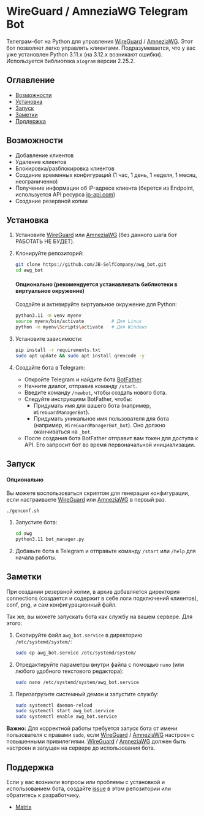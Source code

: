 # WireGuard / AmneziaWG Telegram Bot

Телеграм-бот на Python для управления [WireGuard](https://www.wireguard.com) / [AmneziaWG](https://github.com/amnezia-vpn/amneziawg-linux-kernel-module). Этот бот позволяет легко управлять клиентами. Подразумевается, что у вас уже установлен Python 3.11.x (на 3.12.x возникают ошибки). Используется библиотека `aiogram` версии 2.25.2.

## Оглавление

- [Возможности](#возможности)
- [Установка](#установка)
- [Запуск](#запуск)
- [Заметки](#заметки)
- [Поддержка](#поддержка)

## Возможности

- Добавление клиентов
- Удаление клиентов
- Блокировка/разблокировка клиентов
- Создание временных конфигураций (1 час, 1 день, 1 неделя, 1 месяц, неограниченно)
- Получение информации об IP-адресе клиента (берется из Endpoint, используется API ресурса [ip-api.com](http://ip-api.com))
- Создание резервной копии

## Установка

1. Установите [WireGuard](https://www.wireguard.com) или [AmneziaWG](https://github.com/amnezia-vpn/amneziawg-linux-kernel-module) (без данного шага бот РАБОТАТЬ НЕ БУДЕТ).

2. Клонируйте репозиторий:

    ```bash
    git clone https://github.com/JB-SelfCompany/awg_bot.git
    cd awg_bot
    ```

    #### Опционально (рекомендуется устанавливать библиотеки в виртуальное окружение)

    Создайте и активируйте виртуальное окружение для Python:

    ```bash
    python3.11 -m venv myenv
    source myenv/bin/activate          # Для Linux
    python -m myenv\Scripts\activate   # Для Windows
    ```

3. Установите зависимости:

    ```bash
    pip install -r requirements.txt
    sudo apt update && sudo apt install qrencode -y
    ```

4. Создайте бота в Telegram:

    - Откройте Telegram и найдите бота [BotFather](https://t.me/BotFather).
    - Начните диалог, отправив команду `/start`.
    - Введите команду `/newbot`, чтобы создать нового бота.
    - Следуйте инструкциям BotFather, чтобы:
        - Придумать имя для вашего бота (например, `WireGuardManagerBot`).
        - Придумать уникальное имя пользователя для бота (например, `WireGuardManagerBot_bot`). Оно должно оканчиваться на `_bot`.
    - После создания бота BotFather отправит вам токен для доступа к API. Его запросит бот во время первоначальной инициализации.

## Запуск

#### Опционально

Вы можете воспользоваться скриптом для генерации конфигурации, если настраиваете [WireGuard](https://www.wireguard.com) или [AmneziaWG](https://github.com/amnezia-vpn/amneziawg-linux-kernel-module) в первый раз.

    ./genconf.sh

1. Запустите бота:

    ```bash
    cd awg                            
    python3.11 bot_manager.py              
    ```
    
2. Добавьте бота в Telegram и отправьте команду `/start` или `/help` для начала работы.

## Заметки

При создании резервной копии, в архив добавляется директория connections (создается и содержит в себе логи подключений клиентов), conf, png, и сам конфигурационный файл. 

Так же, вы можете запускать бота как службу на вашем сервере. Для этого:
1. Скопируйте файл `awg_bot.service` в директорию `/etc/systemd/system/`:

    ```bash
    sudo cp awg_bot.service /etc/systemd/system/
    ```

2. Отредактируйте параметры внутри файла с помощью `nano` (или любого удобного текстового редактора):

    ```bash
    sudo nano /etc/systemd/system/awg_bot.service
    ```
    
3. Перезагрузите системный демон и запустите службу:

    ```bash
    sudo systemctl daemon-reload
    sudo systemctl start awg_bot.service
    sudo systemctl enable awg_bot.service
    ```
    
**Важно:** Для корректной работы требуется запуск бота от имени пользователя с правами `sudo`, если [WireGuard](https://www.wireguard.com) / [AmneziaWG](https://github.com/amnezia-vpn/amneziawg-linux-kernel-module) настроен с повышенными привилегиями. [WireGuard](https://www.wireguard.com) / [AmneziaWG](https://github.com/amnezia-vpn/amneziawg-linux-kernel-module) должен быть настроен и запущен на сервере до использования бота.

## Поддержка

Если у вас возникли вопросы или проблемы с установкой и использованием бота, создайте [issue](https://github.com/JB-SelfCompany/awg_bot/issues) в этом репозитории или обратитесь к разработчику.

- [Matrix](https://matrix.to/#/@jack_benq:shd.company)
